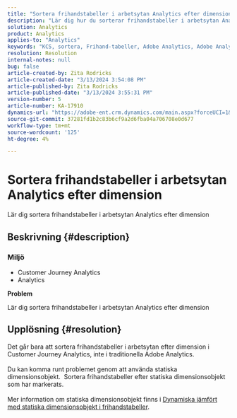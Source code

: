 ```yaml
---
title: "Sortera frihandstabeller i arbetsytan Analytics efter dimension"
description: "Lär dig hur du sorterar frihandstabeller i arbetsytan Analytics efter dimension"
solution: Analytics
product: Analytics
applies-to: "Analytics"
keywords: "KCS, sortera, Frihand-tabeller, Adobe Analytics, Adobe Analytics Workspace, dimension, How to"
resolution: Resolution
internal-notes: null
bug: false
article-created-by: Zita Rodricks
article-created-date: "3/13/2024 3:54:08 PM"
article-published-by: Zita Rodricks
article-published-date: "3/13/2024 3:55:31 PM"
version-number: 5
article-number: KA-17910
dynamics-url: "https://adobe-ent.crm.dynamics.com/main.aspx?forceUCI=1&pagetype=entityrecord&etn=knowledgearticle&id=3bd143e9-51e1-ee11-904d-6045bd0065b6"
source-git-commit: 37281fd1b2c83b6cf9a2d6fba04a706708e0d677
workflow-type: tm+mt
source-wordcount: '125'
ht-degree: 4%

---
```


# Sortera frihandstabeller i arbetsytan Analytics efter dimension


Lär dig sortera frihandstabeller i arbetsytan Analytics efter dimension

## Beskrivning {#description}


### <b>Miljö</b>

- Customer Journey Analytics
- Analytics 




<b>Problem</b>

Lär dig sortera frihandstabeller i arbetsytan Analytics efter dimension


## Upplösning {#resolution}

Det går bara att sortera frihandstabeller i arbetsytan efter dimension i Customer Journey Analytics, inte i traditionella Adobe Analytics.<br> <br>Du kan komma runt problemet genom att använda statiska dimensionsobjekt.  Sortera frihandstabeller efter statiska dimensionsobjekt som har markerats.<br> <br>Mer information om statiska dimensionsobjekt finns i [Dynamiska jämfört med statiska dimensionsobjekt i frihandstabeller](https://experienceleague.adobe.com/docs/analytics/analyze/analysis-workspace/visualizations/freeform-table/column-row-settings/manual-vs-dynamic-rows.html?lang=en).